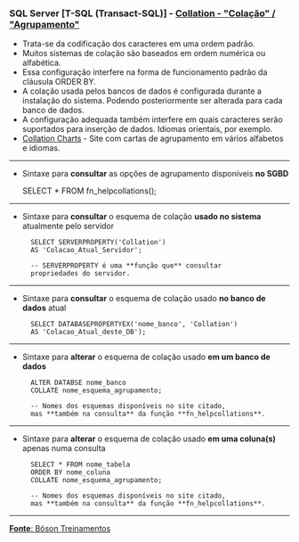 ### SQL Server [T-SQL (Transact-SQL)] - [Collation - "Colação" / "Agrupamento"](https://www.youtube.com/watch?v=hCXVBBCTrNY&list=PLucm8g_ezqNqI5cW3alteV5olcMCcHYRK&index=34)

* Trata-se da codificação dos caracteres em uma ordem padrão.
* Muitos sistemas de colação são baseados em ordem numérica ou alfabética.
* Essa configuração interfere na forma de funcionamento padrão da cláusula ORDER BY.
* A colação usada pelos bancos de dados é configurada durante a instalação do sistema. Podendo posteriormente ser alterada para cada banco de dados.
* A configuração adequada também interfere em quais caracteres serão suportados para inserção de dados. Idiomas orientais, por exemplo.
* [Collation Charts](https://collation-charts.org/mssql/) - Site com cartas de agrupamento em vários alfabetos e idiomas.

--- 
* Sintaxe para **consultar** as opções de agrupamento disponíveis **no SGBD**

	SELECT * FROM fn_helpcollations();

--- 
* Sintaxe para **consultar** o esquema de colação **usado no sistema** atualmente pelo servidor

        SELECT SERVERPROPERTY('Collation')
        AS 'Colacao_Atual_Servidor';
        
        -- SERVERPROPERTY é uma **função que** consultar
        propriedades do servidor.

--- 
* Sintaxe para **consultar** o esquema de colação usado **no banco de dados** atual

    	SELECT DATABASEPROPERTYEX('nome_banco', 'Collation')
    	AS 'Colacao_Atual_deste_DB');

--- 
* Sintaxe para **alterar** o esquema de colação usado **em um banco de dados**

    	ALTER DATABSE nome_banco
    	COLLATE nome_esquema_agrupamento;
    
        -- Nomes dos esquemas disponíveis no site citado,
        mas **também na consulta** da função **fn_helpcollations**.

--- 
* Sintaxe para **alterar** o esquema de colação usado **em uma coluna(s)** apenas numa consulta

    	SELECT * FROM nome_tabela
    	ORDER BY nome_coluna
    	COLLATE nome_esquema_agrupamento;
    
        -- Nomes dos esquemas disponíveis no site citado,
        mas **também na consulta** da função **fn_helpcollations**.
		
---

[**Fonte**: Bóson Treinamentos](https://youtube.com/playlist?list=PLucm8g_ezqNqI5cW3alteV5olcMCcHYRK&si=iTJ-F9uZb8Eff3QA)
